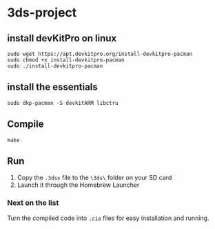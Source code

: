 # 3ds-project
## install devKitPro on linux
``` ubuntu
sudo wget https://apt.devkitpro.org/install-devkitpro-pacman
sudo chmod +x install-devkitpro-pacman
sudo ./install-devkitpro-pacman
```
## install the essentials
``` ubuntu
sudo dkp-pacman -S devkitARM libctru
```
## Compile
```
make
```
## Run
1. Copy the `.3dsx` file to the `\3ds\` folder on your SD card
2. Launch it through the Homebrew Launcher

### Next on the list
Turn the compiled code into `.cia` files for easy installation and running.
